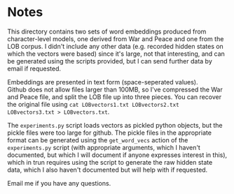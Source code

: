 # Notes
This directory contains two sets of word embeddings produced from
character-level models, one derived from War and Peace and one from the
LOB corpus.  I didn't include any other data (e.g. recorded 
hidden states on which the vectors were based) since it's large, not that 
interesting, and can be generated using the scripts provided, 
but I can send further data by email if requested.

Embeddings are presented in text form (space-seperated values).  
Github does not allow files larger than 100MB, so I've
compressed the War and Peace file, and split the LOB file up into three pieces.
You can recover the original file using 
`cat LOBvectors1.txt LOBvectors2.txt LOBvectors3.txt > LOBvectors.txt`.

The `experiments.py` script loads vectors as pickled python objects, but
the pickle files were too large for github.  The pickle files in the
appropriate format can be generated using the `get_word_vecs` action of
the `experiments.py` script (with appropriate arguments, which I haven't
documented, but which I will document if anyone expresses interest in this),
which in trun requires using the script to generate the raw hidden state data,
which I also haven't documented but will help with if requested.

Email me if you have any questions.
